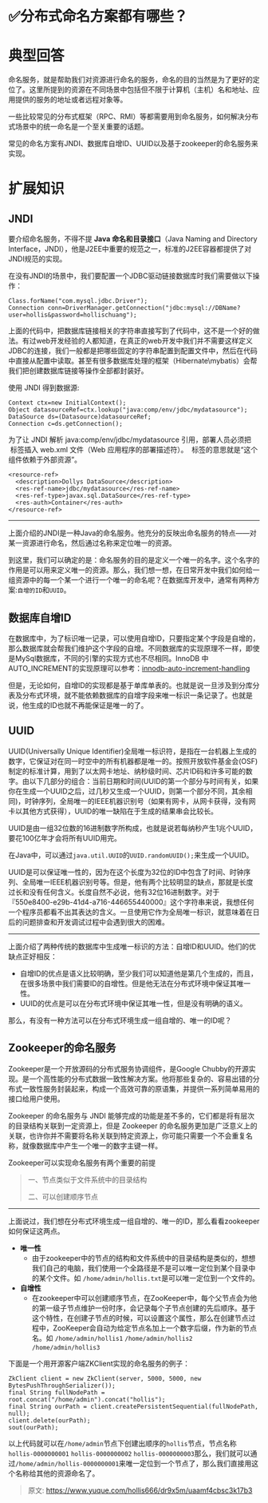 # ✅分布式命名方案都有哪些？


# 典型回答

命名服务，就是帮助我们对资源进行命名的服务，命名的目的当然是为了更好的定位了。这里所提到的资源在不同场景中包括但不限于计算机（主机）名和地址、应用提供的服务的地址或者远程对象等。

一些比较常见的分布式框架（RPC、RMI）等都需要用到命名服务，如何解决分布式场景中的统一命名是一个至关重要的话题。

常见的命名方案有JNDI、数据库自增ID、UUID以及基于zookeeper的命名服务来实现。


# 扩展知识

## JNDI

要介绍命名服务，不得不提 **Java 命名和目录接口**（Java Naming and Directory Interface，JNDI），他是J2EE中重要的规范之一，标准的J2EE容器都提供了对JNDI规范的实现。

在没有JNDI的场景中，我们要配置一个JDBC驱动链接数据库时我们需要做以下操作：

```
Class.forName("com.mysql.jdbc.Driver");  
Connection conn=DriverManager.getConnection("jdbc:mysql://DBName?user=hollis&password=hollischuang");
```

上面的代码中，把数据库链接相关的字符串直接写到了代码中，这不是一个好的做法。有过web开发经验的人都知道，在真正的web开发中我们并不需要这样定义JDBC的连接，我们一般都是把哪些固定的字符串配置到配置文件中，然后在代码中直接从配置中读取。甚至有很多数据库处理的框架（Hibernate\mybatis）会帮我们把创建数据库链接等操作全部都封装好。

使用 JNDI 得到数据源:

```
Context ctx=new InitialContext();
Object datasourceRef=ctx.lookup("java:comp/env/jdbc/mydatasource");
DataSource ds=(Datasource)datasourceRef;
Connection c=ds.getConnection();
```

为了让 JNDI 解析 java:comp/env/jdbc/mydatasource 引用，部署人员必须把  标签插入 web.xml 文件（Web 应用程序的部署描述符）。  标签的意思就是“这个组件依赖于外部资源”。

```
<resource-ref>
  <description>Dollys DataSource</description>
  <res-ref-name>jdbc/mydatasource</res-ref-name>
  <res-ref-type>javax.sql.DataSource</res-ref-type>
  <res-auth>Container</res-auth>
</resource-ref>
```

---

上面介绍的JNDI是一种Java的命名服务。他充分的反映出命名服务的特点——对某一资源进行命名，然后通过名称来定位唯一的资源。

到这里，我们可以确定的是：命名服务的目的是定义一个唯一的名字。这个名字的作用是可以用来定义唯一的资源。那么，我们想一想，在日常开发中我们如何给一组资源中的每一个某一个进行一个唯一的命名呢？在数据库开发中，通常有两种方案:`自增的ID`和`UUID`。


## 数据库自增ID

在数据库中，为了标识唯一记录，可以使用自增ID，只要指定某个字段是自增的，那么数据库就会帮我们维护这个字段的自增。不同数据库的实现原理不一样，即使是MySql数据库，不同的引擎的实现方式也不尽相同。InnoDB 中AUTO_INCREMENT的实现原理可以参考：[innodb-auto-increment-handling](http://dev.mysql.com/doc/refman/5.6/en/innodb-auto-increment-handling.html)

但是，无论如何，自增ID的实现都是基于单库单表的。也就是说一旦涉及到分库分表及分布式环境，就不能依赖数据库的自增字段来唯一标识一条记录了。也就是说，他生成的ID也就不再能保证是唯一的了。


## UUID

UUID(Universally Unique Identifier)全局唯一标识符，是指在一台机器上生成的数字，它保证对在同一时空中的所有机器都是唯一的。按照开放软件基金会(OSF)制定的标准计算，用到了以太网卡地址、纳秒级时间、芯片ID码和许多可能的数字。由以下几部分的组合：当前日期和时间(UUID的第一个部分与时间有关，如果你在生成一个UUID之后，过几秒又生成一个UUID，则第一个部分不同，其余相同)，时钟序列，全局唯一的IEEE机器识别号（如果有网卡，从网卡获得，没有网卡以其他方式获得），UUID的唯一缺陷在于生成的结果串会比较长。

UUID是由一组32位数的16进制数字所构成，也就是说若每纳秒产生1兆个UUID，要花100亿年才会将所有UUID用完。

在Java中，可以通过`java.util.UUID`的`UUID.randomUUID();`来生成一个UUID。

UUID是可以保证唯一性的，因为在这个长度为32位的ID中包含了时间、时钟序列、全局唯一IEEE机器识别号等。但是，他有两个比较明显的缺点，那就是长度过长和没有任何含义。长度自然不必说，他有32位16进制数字。对于『550e8400-e29b-41d4-a716-446655440000』这个字符串来说，我想任何一个程序员都看不出其表达的含义。一旦使用它作为全局唯一标识，就意味着在日后的问题排查和开发调试过程中会遇到很大的困难。

---

上面介绍了两种传统的数据库中生成唯一标识的方法：自增ID和UUID。他们的优缺点正好相反：

- 自增ID的优点是语义比较明确，至少我们可以知道他是第几个生成的，而且，在很多场景中我们需要ID的自增性。但是他无法在分布式环境中保证其唯一性。
- UUID的优点是可以在分布式环境中保证其唯一性，但是没有明确的语义。

那么，有没有一种方法可以在分布式环境生成一组自增的、唯一的ID呢？


## Zookeeper的命名服务

Zookeeper是一个开放源码的分布式服务协调组件，是Google Chubby的开源实现。是一个高性能的分布式数据一致性解决方案。他将那些复杂的、容易出错的分布式一致性服务封装起来，构成一个高效可靠的原语集，并提供一系列简单易用的接口给用户使用。

Zookeeper 的命名服务与 JNDI 能够完成的功能是差不多的，它们都是将有层次的目录结构关联到一定资源上，但是 Zookeeper 的命名服务更加是广泛意义上的关联，也许你并不需要将名称关联到特定资源上，你可能只需要一个不会重复名称，就像数据库中产生一个唯一的数字主键一样。

Zookeeper可以实现命名服务有两个重要的前提

> 一、节点类似于文件系统中的目录结构
>  
> 二、可以创建顺序节点


---

上面说过，我们想在分布式环境生成一组自增的、唯一的ID，那么看看zookeeper如何保证这两点。

-  **唯一性** 
   - 由于zookeeper中的节点的结构和文件系统中的目录结构是类似的，想想我们自己的电脑，我们使用一个全路径是不是可以唯一定位到某个目录中的某个文件。如 `/home/admin/hollis.txt`是可以唯一定位到一个文件的。
-  **自增性** 
   - 在zookeeper中可以创建顺序节点，在ZooKeeper中，每个父节点会为他的第一级子节点维护一份时序，会记录每个子节点创建的先后顺序。基于这个特性，在创建子节点的时候，可以设置这个属性，那么在创建节点过程中，ZooKeeper会自动为给定节点名加上一个数字后缀，作为新的节点名。如 `/home/admin/hollis1` `/home/admin/hollis2` `/home/admin/hollis3`

下面是一个用开源客户端ZKClient实现的命名服务的例子：

```
ZkClient client = new ZkClient(server, 5000, 5000, new BytesPushThroughSerializer());
final String fullNodePath = root.concat("/home/admin").concat("hollis");
final String ourPath = client.createPersistentSequential(fullNodePath, null);
client.delete(ourPath);
sout(ourPath);
```

以上代码就可以在`/home/admin`节点下创建出顺序的`hollis`节点，节点名称`hollis-0000000001` `hollis-0000000002` `hollis-0000000003`那么，我们就可以通过`/home/admin/hollis-0000000001`来唯一定位到一个节点了，那么我们直接用这个名称给其他的资源命名了。


> 原文: <https://www.yuque.com/hollis666/dr9x5m/uaamf4cbsc3k17b3>